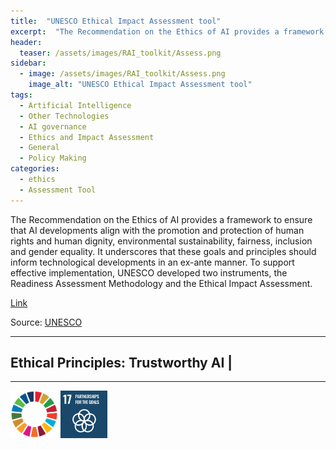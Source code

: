 ```yaml
---
title:  "UNESCO Ethical Impact Assessment tool"  
excerpt:  "The Recommendation on the Ethics of AI provides a framework to ensure that AI developments align with the promotion and protection of human rights and human dignity, environmental sustainability, fairness, inclusion and gender equality. It  (...)"  
header:
  teaser: /assets/images/RAI_toolkit/Assess.png
sidebar:
  - image: /assets/images/RAI_toolkit/Assess.png
    image_alt: "UNESCO Ethical Impact Assessment tool"
tags:
  - Artificial Intelligence
  - Other Technologies
  - AI governance
  - Ethics and Impact Assessment
  - General
  - Policy Making
categories:
  - ethics
  - Assessment Tool
---
```

The Recommendation on the Ethics of AI provides a framework to ensure that AI developments align with the promotion and protection of human rights and human dignity, environmental sustainability, fairness, inclusion and gender equality. It underscores that these goals and principles should inform technological developments in an ex-ante manner. To support effective implementation, UNESCO developed two instruments, the Readiness Assessment Methodology and the Ethical Impact Assessment.

[Link](https://www.unesco.org/en/articles/ethical-impact-assessment-tool-recommendation-ethics-artificial-intelligence?hub=83294)

Source: [UNESCO](https://www.unesco.org/en)

<hr>
<h2>Ethical Principles: Trustworthy AI | </h2>
<hr>

<img src="/assets/images/sdg/SDG_Wheel_WEB/SDG_Wheel_WEB.png" width="15%"/>
<img src="/assets/images/sdg/SDG_Icons_2019_WEB/E-WEB-Goal-17.png" Width = "15%"/>
